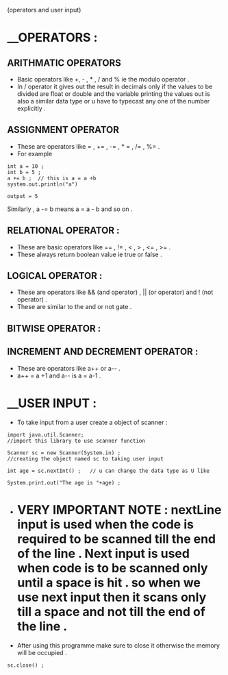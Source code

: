 (operators and user input)

# __OPERATORS :

## ARITHMATIC OPERATORS 

- Basic operators like +, - , * ,  /   and  %  ie the modulo operator .
- In / operator it gives out the result in decimals only if the values to be divided are
  float or double and the variable printing the values out is also a similar data type or u have to typecast any one of the number explicitly .

## ASSIGNMENT OPERATOR 

- These are operators like = , +=  , -= , * =  , /= , %= .
- For example 
```
int a = 10 ; 
int b = 5 ;
a += b ;  // this is a = a +b 
system.out.println("a")

output = 5 
```

Similarly , a -= b means a = a - b and so on .

## RELATIONAL OPERATOR :

- These are basic operators like == , != , < , > , <= , >= . 
- These always return boolean value ie true or false . 

## LOGICAL OPERATOR :

- These are operators like && (and operator) , || (or operator) and ! (not operator) . 
- These are similar to the and or not gate .

## BITWISE OPERATOR :


## INCREMENT AND DECREMENT OPERATOR :

- These are operators like a++ or a-- .
- a++ = a +1    and     a-- is a = a-1  .

# __USER INPUT :

- To take input from a user create a object of scanner  :

```
import java.util.Scanner;
//import this library to use scanner function 
```

```
Scanner sc = new Scanner(System.in) ;   
//creating the object named sc to taking user input 

int age = sc.nextInt() ;   // u can change the data type as U like

System.print.out("The age is "+age) ;

```

- # VERY IMPORTANT NOTE : nextLine input is used when the code is required to be scanned till the end of the line . Next input is used when code is to be scanned only until a space is hit . so when we use next input then it scans only till a space and not till the end of the line . 

- After using this programme make sure to close it otherwise the memory will be occupied . 
```
sc.close() ;
```

